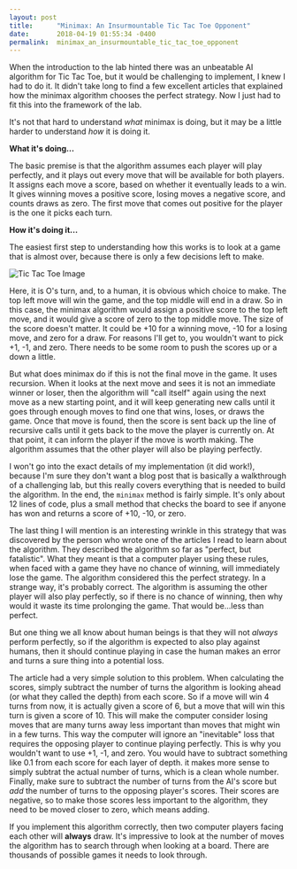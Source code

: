 ```yaml
---
layout: post
title:      "Minimax: An Insurmountable Tic Tac Toe Opponent"
date:       2018-04-19 01:55:34 -0400
permalink:  minimax_an_insurmountable_tic_tac_toe_opponent
---
```



When the introduction to the lab hinted there was an unbeatable AI algorithm for Tic Tac Toe, but it would be challenging to implement, I knew I had to do it. It didn't take long to find a few excellent articles that explained how the minimax algorithm chooses the perfect strategy. Now I just had to fit this into the framework of the lab.

It's not that hard to understand *what* minimax is doing, but it may be a little harder to understand *how* it is doing it.

**What it's doing...**

The basic premise is that the algorithm assumes each player will play perfectly, and it plays out every move that will be available for both players. It assigns each move a score, based on whether it eventually leads to a win. It gives winning moves a positive score, losing moves a negative score, and counts draws as zero. The first move that comes out positive for the player is the one it picks each turn.

**How it's doing it...**

The easiest first step to understanding how this works is to look at a game that is almost over, because there is only a few decisions left to make.

![Tic Tac Toe Image](https://imgur.com/PduYtGR)

Here, it is O's turn, and, to a human, it is obvious which choice to make. The top left move will win the game, and the top middle will end in a draw. So in this case, the minimax algorithm would assign a positive score to the top left move, and it would give a score of zero to the top middle move. The size of the score doesn't matter. It could be +10 for a winning move, -10 for a losing move, and zero for a draw. For reasons I'll get to, you wouldn't want to pick +1, -1, and zero. There needs to be some room to push the scores up or a down a little.

But what does minimax do if this is not the final move in the game. It uses recursion. When it looks at the next move and sees it is not an immediate winner or loser, then the algorithm will "call itself" again using the next move as a new starting point, and it will keep generating new calls until it goes through enough moves to find one that wins, loses, or draws the game. Once that move is found, then the score is sent back up the line of recursive calls until it gets back to the move the player is currently on. At that point, it can inform the player if the move is worth making. The algorithm assumes that the other player will also be playing perfectly.

I won't go into the exact details of my implementation (it did work!), because I'm sure they don't want a blog post that is basically a walkthrough of a challenging lab, but this really covers everything that is needed to build the algorithm. In the end, the `minimax` method is fairly simple. It's only about 12 lines of code, plus a small method that checks the board to see if anyone has won and returns a score of +10, -10, or zero.

The last thing I will mention is an interesting wrinkle in this strategy that was discovered by the person who wrote one of the articles I read to learn about the algorithm. They described the algorithm so far as "perfect, but fatalistic". What they meant is that a computer player using these rules, when faced with a game they have no chance of winning, will immediately lose the game. The algorithm considered this the perfect strategy. In a strange way, it's probably correct. The algorithm is assuming the other player will also play perfectly, so if there is no chance of winning, then why would it waste its time prolonging the game. That would be...less than perfect.

But one thing we all know about human beings is that they will not *always* perform perfectly, so if the algorithm is expected to also play against humans, then it should continue playing in case the human makes an error and turns a sure thing into a potential loss.

The article had a very simple solution to this problem. When calculating the scores, simply subtract the number of turns the algorithm is looking ahead (or what they called the depth) from each score. So if a move will win 4 turns from now, it is actually given a score of 6, but a move that will win this turn is given a score of 10. This will make the computer consider losing moves that are many turns away less important than moves that might win in a few turns. This way the computer will ignore an "inevitable" loss that requires the opposing player to continue playing perfectly. This is why you wouldn't want to use +1, -1, and zero. You would have to subtract something like 0.1 from each score for each layer of depth. it makes more sense to simply subtrat the actual number of turns, which is a clean whole number. Finally, make sure to subtract the number of turns from the AI's score but *add* the number of turns to the opposing player's scores. Their scores are negative, so to make those scores less important to the algorithm, they need to be moved closer to zero, which means adding.

If you implement this algorithm correctly, then two computer players facing each other will **always** draw. It's impressive to look at the number of moves the algorithm has to search through when looking at a board. There are thousands of possible games it needs to look through.


